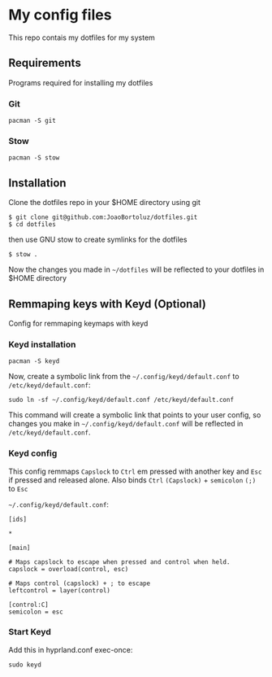 # My config files

This repo contais my dotfiles for my system

## Requirements

Programs required for installing my dotfiles

### Git

```
pacman -S git
```

### Stow

```
pacman -S stow
```

## Installation

Clone the dotfiles repo in your $HOME directory using git

```
$ git clone git@github.com:JoaoBortoluz/dotfiles.git
$ cd dotfiles
```

then use GNU stow to create symlinks for the dotfiles

```
$ stow .
```

Now the changes you made in `~/dotfiles` will be reflected to your dotfiles in $HOME directory

## Remmaping keys with Keyd (Optional)

Config for remmaping keymaps with keyd

### Keyd installation

```
pacman -S keyd
```

Now, create a symbolic link from the `~/.config/keyd/default.conf` to `/etc/keyd/default.conf`:

```
sudo ln -sf ~/.config/keyd/default.conf /etc/keyd/default.conf
```

This command will create a symbolic link that points to your user config, so changes you make in `~/.config/keyd/default.conf` will be reflected in `/etc/keyd/default.conf`.

### Keyd config

This config remmaps `Capslock` to `Ctrl` em pressed with another key and `Esc` if pressed and released alone. Also binds `Ctrl` `(Capslock)` + `semicolon` `(;)` to `Esc`

`~/.config/keyd/default.conf`:

```
[ids]

*

[main]

# Maps capslock to escape when pressed and control when held.
capslock = overload(control, esc)

# Maps control (capslock) + ; to escape
leftcontrol = layer(control) 

[control:C]
semicolon = esc
```

### Start Keyd

Add this in hyprland.conf exec-once:
```
sudo keyd
```
